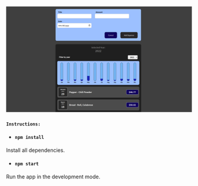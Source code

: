 ![alt text](https://github.com/epantelaios/expenses-tasker/blob/main/preview.png?raw=true)

#### `Instructions:`

- #### `npm install`
Install all dependencies.

- #### `npm start`
Run the app in the development mode.
